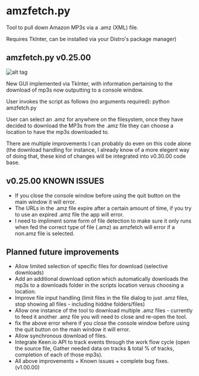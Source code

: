 amzfetch.py
===========

Tool to pull down Amazon MP3s via a .amz (XML) file.

Requires TkInter, can be installed via your Distro's package manager)

amzfetch.py v0.25.00
------------------------------------

![alt tag](http://amzfetch.metacache.net/github/v0.25.00.png)

New GUI implemented via TkInter, with information pertaining to the download of mp3s now outputting to a console window.

User invokes the script as follows (no arguments required):
    python amzfetch.py
    
User can select an .amz for anywhere on the filesystem, once they have decided to download the MP3s from the .amz file they can choose a location to have the mp3s downloaded to.

There are multiple improvements I can probably do even on this code alone (the download handling for instance, I already know of a more elegent way of doing that, these kind of changes will be integrated into v0.30.00 code base.

v0.25.00 KNOWN ISSUES
---------------------

* If you close the console window before using the quit button on the main window it will error.
* The URLs in the .amz file expire after a certain amount of time, if you try to use an expired .amz file the app will error.
* I need to impliment some form of file detection to make sure it only runs when fed the correct type of file (.amz) as amzfetch will error if a non.amz file is selected.

Planned future improvements
---------------------------

* Allow limited selection of specific files for download (selective downloads)
* Add an additional download option which automatically downloads the mp3s to a downloads folder in the scripts location versus choosing a location.
* Improve file input handling (limit files in the file dialog to just .amz files, stop showing all files - including hiddne folders/files)
* Allow one instance of the tool to download multiple .amz files - currently to feed it another .amz file you will need to close and re-open the tool.
* fix the above error where if you close the console window before using the quit button on the main window it will error.
* Allow synchronous download of files.
* Integrate Keen.io API to track events through the work flow cycle (open the source file, Gather needed data on tracks & total % of tracks, completion of each of those mp3s).
* All above improvements + Known issues + complete bug fixes. (v1.00.00)

